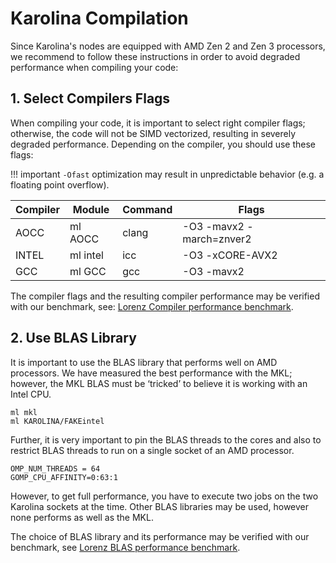 # Karolina Compilation

Since Karolina's nodes are equipped with AMD Zen 2 and Zen 3 processors,
we recommend to follow these instructions in order to avoid degraded performance when compiling your code:

## 1. Select Compilers Flags

When compiling your code, it is important to select right compiler flags;
otherwise, the code will not be SIMD vectorized, resulting in severely degraded performance.
Depending on the compiler, you should use these flags:

!!! important
    `-Ofast` optimization may result in unpredictable behavior (e.g. a floating point overflow).

| Compiler | Module   | Command | Flags                   |
| -------- |----------| --------|-------------------------|
| AOCC     | ml AOCC  | clang   |-O3 -mavx2 -march=znver2 |
| INTEL    | ml intel | icc     |-O3 -xCORE-AVX2          |
| GCC      | ml GCC   | gcc     |-O3 -mavx2               |

The compiler flags and the resulting compiler performance may be verified with our benchmark,
see: [Lorenz Compiler performance benchmark][a].

## 2. Use BLAS Library

It is important to use the BLAS library that performs well on AMD processors.
We have measured the best performance with the MKL;
however, the MKL BLAS must be ‘tricked’ to believe it is working with an Intel CPU.

```code
ml mkl
ml KAROLINA/FAKEintel
```

Further, it is very important to pin the BLAS threads to the cores
and also to restrict BLAS threads to run on a single socket of an AMD processor.

```code
OMP_NUM_THREADS = 64
GOMP_CPU_AFFINITY=0:63:1
```

However, to get full performance, you have to execute two jobs on the two Karolina sockets at the time.
Other BLAS libraries may be used, however none performs as well as the MKL.

The choice of BLAS library and its performance may be verified with our benchmark,
see [Lorenz BLAS performance benchmark][a].

[a]: https://code.it4i.cz/jansik/lorenz/-/blob/main/README.md
